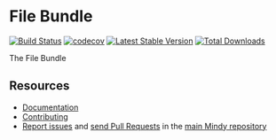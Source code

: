 # File Bundle

[![Build Status](https://travis-ci.org/MindyPHP/FileBundle.svg?branch=master)](https://travis-ci.org/MindyPHP/FileBundle)
[![codecov](https://codecov.io/gh/MindyPHP/FileBundle/branch/master/graph/badge.svg)](https://codecov.io/gh/MindyPHP/FileBundle)
[![Latest Stable Version](https://poser.pugx.org/mindy/file-bundle/v/stable.svg)](https://packagist.org/packages/mindy/file-bundle)
[![Total Downloads](https://poser.pugx.org/mindy/file-bundle/downloads.svg)](https://packagist.org/packages/mindy/file-bundle)

The File Bundle

Resources
---------

  * [Documentation](https://mindy-cms.com/doc/current/bundles/file/index.html)
  * [Contributing](https://mindy-cms.com/doc/current/contributing/index.html)
  * [Report issues](https://github.com/MindyPHP/mindy/issues) and
    [send Pull Requests](https://github.com/MindyPHP/mindy/pulls)
    in the [main Mindy repository](https://github.com/MindyPHP/mindy)

